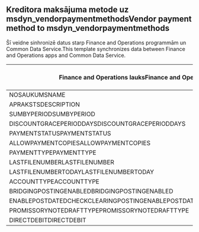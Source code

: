 ## <a name="vendor-payment-method-to-msdyn_vendorpaymentmethods"></a><span data-ttu-id="16325-101">Kreditora maksājuma metode uz msdyn_vendorpaymentmethods</span><span class="sxs-lookup"><span data-stu-id="16325-101">Vendor payment method to msdyn_vendorpaymentmethods</span></span>

<span data-ttu-id="16325-102">Šī veidne sinhronizē datus starp Finance and Operations programmām un Common Data Service.</span><span class="sxs-lookup"><span data-stu-id="16325-102">This template synchronizes data between Finance and Operations apps and Common Data Service.</span></span>

<span data-ttu-id="16325-103">Finance and Operations lauks</span><span class="sxs-lookup"><span data-stu-id="16325-103">Finance and Operations field</span></span> | <span data-ttu-id="16325-104">Kartes veids</span><span class="sxs-lookup"><span data-stu-id="16325-104">Map type</span></span> | <span data-ttu-id="16325-105">Cits Dynamics 365 lauks</span><span class="sxs-lookup"><span data-stu-id="16325-105">Other Dynamics 365 field</span></span> | <span data-ttu-id="16325-106">Noklusējuma vērtība</span><span class="sxs-lookup"><span data-stu-id="16325-106">Default value</span></span>
---|---|---|---
<span data-ttu-id="16325-107">NOSAUKUMS</span><span class="sxs-lookup"><span data-stu-id="16325-107">NAME</span></span> | = | <span data-ttu-id="16325-108">msdyn_name</span><span class="sxs-lookup"><span data-stu-id="16325-108">msdyn_name</span></span> | 
<span data-ttu-id="16325-109">APRAKSTS</span><span class="sxs-lookup"><span data-stu-id="16325-109">DESCRIPTION</span></span> | = | <span data-ttu-id="16325-110">msdyn_description</span><span class="sxs-lookup"><span data-stu-id="16325-110">msdyn_description</span></span> | 
<span data-ttu-id="16325-111">SUMBYPERIOD</span><span class="sxs-lookup"><span data-stu-id="16325-111">SUMBYPERIOD</span></span> | >< | <span data-ttu-id="16325-112">msdyn_sumbyperiod</span><span class="sxs-lookup"><span data-stu-id="16325-112">msdyn_sumbyperiod</span></span> | 
<span data-ttu-id="16325-113">DISCOUNTGRACEPERIODDAYS</span><span class="sxs-lookup"><span data-stu-id="16325-113">DISCOUNTGRACEPERIODDAYS</span></span> | = | <span data-ttu-id="16325-114">msdyn_discountgraceperioddays</span><span class="sxs-lookup"><span data-stu-id="16325-114">msdyn_discountgraceperioddays</span></span> | 
<span data-ttu-id="16325-115">PAYMENTSTATUS</span><span class="sxs-lookup"><span data-stu-id="16325-115">PAYMENTSTATUS</span></span> | >< | <span data-ttu-id="16325-116">msdyn_paymentstatus</span><span class="sxs-lookup"><span data-stu-id="16325-116">msdyn_paymentstatus</span></span> | 
<span data-ttu-id="16325-117">ALLOWPAYMENTCOPIES</span><span class="sxs-lookup"><span data-stu-id="16325-117">ALLOWPAYMENTCOPIES</span></span> | >< | <span data-ttu-id="16325-118">msdyn_allowpaymentcopies</span><span class="sxs-lookup"><span data-stu-id="16325-118">msdyn_allowpaymentcopies</span></span> | 
<span data-ttu-id="16325-119">PAYMENTTYPE</span><span class="sxs-lookup"><span data-stu-id="16325-119">PAYMENTTYPE</span></span> | >< | <span data-ttu-id="16325-120">msdyn_paymenttype</span><span class="sxs-lookup"><span data-stu-id="16325-120">msdyn_paymenttype</span></span> | 
<span data-ttu-id="16325-121">LASTFILENUMBER</span><span class="sxs-lookup"><span data-stu-id="16325-121">LASTFILENUMBER</span></span> | = | <span data-ttu-id="16325-122">msdyn_lastfilenumber</span><span class="sxs-lookup"><span data-stu-id="16325-122">msdyn_lastfilenumber</span></span> | 
<span data-ttu-id="16325-123">LASTFILENUMBERTODAY</span><span class="sxs-lookup"><span data-stu-id="16325-123">LASTFILENUMBERTODAY</span></span> | = | <span data-ttu-id="16325-124">msdyn_lastfilenumbertoday</span><span class="sxs-lookup"><span data-stu-id="16325-124">msdyn_lastfilenumbertoday</span></span> | 
<span data-ttu-id="16325-125">ACCOUNTTYPE</span><span class="sxs-lookup"><span data-stu-id="16325-125">ACCOUNTTYPE</span></span> | >< | <span data-ttu-id="16325-126">msdyn_accounttype</span><span class="sxs-lookup"><span data-stu-id="16325-126">msdyn_accounttype</span></span> | 
<span data-ttu-id="16325-127">BRIDGINGPOSTINGENABLED</span><span class="sxs-lookup"><span data-stu-id="16325-127">BRIDGINGPOSTINGENABLED</span></span> | >< | <span data-ttu-id="16325-128">msdyn_bridgingposting</span><span class="sxs-lookup"><span data-stu-id="16325-128">msdyn_bridgingposting</span></span> | 
<span data-ttu-id="16325-129">ENABLEPOSTDATEDCHECKCLEARINGPOSTING</span><span class="sxs-lookup"><span data-stu-id="16325-129">ENABLEPOSTDATEDCHECKCLEARINGPOSTING</span></span> | >< | <span data-ttu-id="16325-130">msdyn_postdatedcheckclearingposting</span><span class="sxs-lookup"><span data-stu-id="16325-130">msdyn_postdatedcheckclearingposting</span></span> | 
<span data-ttu-id="16325-131">PROMISSORYNOTEDRAFTTYPE</span><span class="sxs-lookup"><span data-stu-id="16325-131">PROMISSORYNOTEDRAFTTYPE</span></span> | >< | <span data-ttu-id="16325-132">msdyn_promissorynotedrafttype</span><span class="sxs-lookup"><span data-stu-id="16325-132">msdyn_promissorynotedrafttype</span></span> | 
<span data-ttu-id="16325-133">DIRECTDEBIT</span><span class="sxs-lookup"><span data-stu-id="16325-133">DIRECTDEBIT</span></span> | >< | <span data-ttu-id="16325-134">msdyn_directdebit</span><span class="sxs-lookup"><span data-stu-id="16325-134">msdyn_directdebit</span></span> | 
